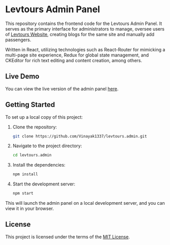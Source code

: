 # Levtours Admin Panel

This repository contains the frontend code for the Levtours Admin Panel. It serves as the primary interface for administrators to manage, oversee users of [Levtours Website](https://levtours.netlify.app/), creating blogs for the same site and manually add passengers.

Written in React, utilizing technologies such as React-Router for mimicking a multi-page site experience, Redux for global state management, and CKEditor for rich text editing and content creation, among others.
## Live Demo

You can view the live version of the admin panel [here](https://levtours-admin-panel.netlify.app).

## Getting Started

To set up a local copy of this project:

1. Clone the repository:
   ```bash
   git clone https://github.com/Vinayak1337/levtours.admin.git
   ```
2. Navigate to the project directory:
   ```bash
   cd levtours.admin
   ```
3. Install the dependencies:
   ```bash
   npm install
   ```
4. Start the development server:
   ```bash
   npm start
   ```

This will launch the admin panel on a local development server, and you can view it in your browser.

## License

This project is licensed under the terms of the [MIT License](https://github.com/Vinayak1337/levtours.admin/blob/master/LICENSE.md).
